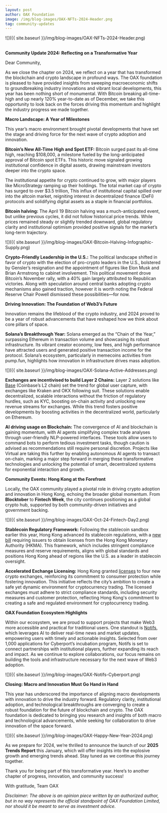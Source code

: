 ```yaml
---
layout: post
author: OAX Foundation
image: /img/blog-images/OAX-NFTs-2024-Header.png
tag: community-updates
---
```


![]({{ site.baseurl }}/img/blog-images/OAX-NFTs-2024-Header.png)

<br><b>Community Update 2024: Reflecting on a Transformative Year</b>

Dear Community,

As we close the chapter on 2024, we reflect on a year that has transformed the blockchain and crypto landscape in profound ways. The OAX foundation is pleased to have provided insights from sweeping macroeconomic shifts to groundbreaking industry innovations and vibrant local developments, this year has been nothing short of monumental. With Bitcoin breaking all-time-high and up nearly 120% year-to-date as of December, we take this opportunity to look back on the forces driving this momentum and highlight the industry progress we made together.

<b>Macro Landscape: A Year of Milestones</b>

This year’s macro environment brought pivotal developments that have set the stage and driving force for the next wave of crypto adoption and innovation.

<b>Bitcoin’s New All-Time High and Spot ETF:</b> Bitcoin surged past its all-time high, reaching $108,000, a milestone fueled by the long-anticipated approval of Bitcoin spot ETFs. This historic move signaled growing institutional confidence in digital assets, drawing mainstream investors deeper into the crypto space.

The institutional appetite for crypto continued to grow, with major players like MicroStrategy ramping up their holdings. The total market cap of crypto has surged to over $3.5 trillion, This influx of institutional capital spilled over into the altcoin market, reigniting interest in decentralized finance (DeFi) protocols and solidifying digital assets as a staple in financial portfolios.

<b>Bitcoin halving:</b> The April 19 Bitcoin halving was a much-anticipated event, but unlike previous cycles, it did not follow historical price trends. While prices remained steady or slightly trended downward, global regulatory clarity and institutional optimism provided positive signals for the market’s long-term trajectory.

![]({{ site.baseurl }}/img/blog-images/OAX-Bitcoin-Halving-Infographic-Supply.png)

<b>Crypto-Friendly Leadership in the U.S.:</b> The political landscape shifted in favor of crypto with the election of pro-crypto leaders in the U.S., bolstered by Gensler’s resignation and the appointment of figures like Elon Musk and Brian Armstrong to cabinet involvement. This political movement drove Bitcoin’s November rally, with a 40% gain largely attributed to Republican victories. Along with speculation around central banks adopting crypto mechanisms also gained traction, however it is worth noting the Federal Reserve Chair Powell dismissed these possibilities—for now.

<b>Driving Innovation: The Foundation of Web3’s Future</b>

Innovation remains the lifeblood of the crypto industry, and 2024 proved to be a year of robust advancements that have reshaped how we think about core pillars of space.

<b>Solana’s Breakthrough Year:</b> Solana emerged as the “Chain of the Year,” surpassing Ethereum in transaction volume and showcasing its robust infrastructure. Its vibrant creator economy, low fees, and high performance have attracted users and generated positive transaction income for the protocol. Solana’s ecosystem, particularly in memecoins activities from pump.fun, highlights how innovation in infrastructure drives mass adoption.

![]({{ site.baseurl }}/img/blog-images/OAX-Solana-Active-Addresses.png)

<b>Exchanges are incentivised to build Layer 2 Chains:</b> Layer 2 solutions like <a href="https://www.oax.org/2024/04/22/Key-Highlights-of-the-Base-Ecosystem.html">Base</a> (Coinbase’s L2 chain) set the trend for global user capture, with exchanges like Kraken and OKX following suit. These solutions enable decentralized, scalable interactions without the friction of regulatory hurdles, such as KYC, boosting on-chain activity and unlocking new revenue streams for exchanges. While this trend fosters positive developments by boosting activities in the decentralized world, particularly on Ethereum.

<b>AI driving usage on Blockchain:</b> The convergence of AI and blockchain is gaining momentum, with AI agents simplifying complex trade analyses through user-friendly NLP-powered interfaces. These tools allow users to command bots to perform tedious investment tasks, though caution is advised as recommendations still require personal discretion. Projects like Virtual are taking this further by enabling autonomous AI agents to transact on-chain, marking a major step forward in merging these transformative technologies and unlocking the potential of smart, decentralized systems for exponential interaction and growth.

<b>Community Events: Hong Kong at the Forefront</b>

Locally, the OAX community played a pivotal role in driving crypto adoption and innovation in Hong Kong, echoing the broader global momentum. From <b>Blocktober</b> to <b>Fintech Week</b>, the city continues positioning as a global crypto hub, supported by both community-driven initiatives and government backing.

![]({{ site.baseurl }}/img/blog-images/OAX-Oct-24-Fintech-Day2.png)

<b>Stablecoin Regulatory Framework:</b> Following the stablecoin sandbox earlier this year, Hong Kong advanced its stablecoin regulations, with a <a href="https://cryptoslate.com/hong-kong-races-ahead-with-new-stablecoin-regulation-framework/">new bill</a> requiring issuers to obtain licenses from the Hong Kong Monetary Authority (HKMA). This framework, which includes stringent compliance measures and reserve requirements, aligns with global standards and positions Hong Kong ahead of regions like the U.S. as a leader in stablecoin oversight.

<b>Accelerated Exchange Licensing:</b> Hong Kong granted <a href="https://www.theblock.co/post/331616/hong-kong-accelerates-crypto-exchange-licensing-with-four-new-approvals">licenses</a> to four new crypto exchanges, reinforcing its commitment to consumer protection while fostering innovation. This initiative reflects the city’s ambition to create a safe yet dynamic environment for cryptocurrency trading. The licensed exchanges must adhere to strict compliance standards, including security measures and customer protection, reflecting Hong Kong's commitment to creating a safe and regulated environment for cryptocurrency trading.

<b>OAX Foundation Ecosystem Highlights</b>

Within our ecosystem, we are proud to support projects that make Web3 more accessible and practical for traditional users. One standout is <a href="https://www.notifs.co/">Notifs</a>, which leverages AI to deliver real-time news and market updates, empowering users with timely and actionable insights. Selected from over 1,000 applications for Cyberport’s incubation program, Notifs is set to connect partnerships with institutional players, further expanding its reach and impact. As we continue to explore collaborations, our focus remains on building the tools and infrastructure necessary for the next wave of Web3 adoption.

![]({{ site.baseurl }}/img/blog-images/OAX-Notifs-Cyberport.png)

<b>Closing: Macro and Innovation Must Go Hand in Hand</b>

This year has underscored the importance of aligning macro developments with innovation to drive the industry forward. Regulatory clarity, institutional adoption, and technological breakthroughs are converging to create a robust foundation for the future of blockchain and crypto. The OAX foundation is dedicated to bringing you research and insights of both macro and technological advancements, while seeking for collaboration to drive innovation of the space forward.  

![]({{ site.baseurl }}/img/blog-images/OAX-Happy-New-Year-2024.png)

As we prepare for 2024, we’re thrilled to announce the launch of our <b>2025 Trends Report</b> this January, which will offer insights into the explosive growth and emerging trends ahead. Stay tuned as we continue this journey together.

Thank you for being part of this transformative year. Here’s to another chapter of progress, innovation, and community success!


With gratitude,
Team OAX

<i>Disclaimer: The above is an opinion piece written by an authorized author, but in no way represents the official standpoint of OAX Foundation Limited, nor should it be meant to serve as investment advice.</i>

